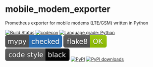 # mobile_modem_exporter
Prometheus exporter for mobile modems (LTE/GSM) written in Python

[![Build Status](https://travis-ci.com/github/tykling/mobile_modem_exporter.svg?branch=master)](https://travis-ci.com/github/tykling/mobile_modem_exporter)
[![codecov](https://codecov.io/gh/tykling/mobile_modem_exporter/branch/master/graph/badge.svg)](https://codecov.io/gh/tykling/mobile_modem_exporter)
[![Language grade: Python](https://img.shields.io/lgtm/grade/python/g/tykling/mobile_modem_exporter.svg?logo=lgtm&logoWidth=18)](https://lgtm.com/projects/g/tykling/mobile_modem_exporter/context:python)
[![Checked with mypy](docs/badges/mypy_badge.svg)](http://mypy-lang.org/)
[![Checked with flake8](docs/badges/flake8-OK-green.svg)](http://flake8.pycqa.org/en/latest/)
[![Codestyle black](docs/badges/black.svg)](https://github.com/psf/black/)
[![PyPI](https://img.shields.io/pypi/v/mobile_modem_exporter.svg)](https://pypi.org/project/mobile_modem_exporter/)
[![PyPI downloads](https://img.shields.io/pypi/dm/mobile_modem_exporter.svg)](https://pypi.org/project/mobile_modem_exporter/)
